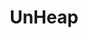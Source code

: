 ---
title: UnHeap
category: recursos js inspiracion css
subcategory: desarrolladores
contenido: 'UnHeap es un repositorio para navegar &amp; estar a tope con lo ultimo en plugins jquery y javascript'
content: 'Unheap is a repository for browsing &amp; staying on top of the latest jQuery plugins and JavaScript scripts.'
link: 'http://www.unheap.com/'
favicon: 'http://www.unheap.com/wp-content/themes/unheapv2/assets/images/favicon.png'
image: "unheap"
---
